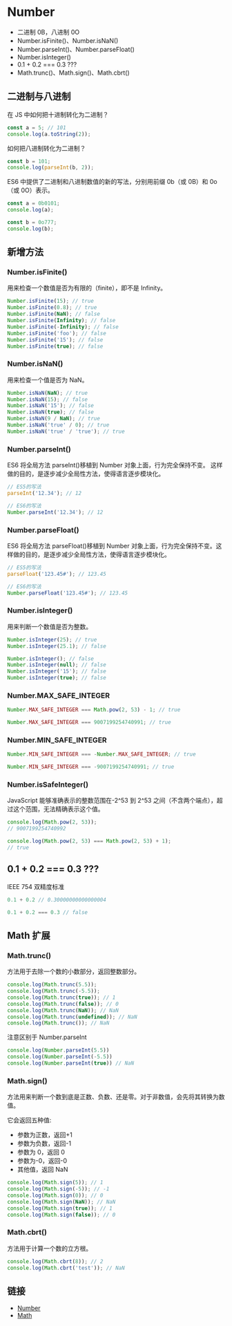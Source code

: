 # Number

- 二进制 0B，八进制 0O
- Number.isFinite()、Number.isNaN()
- Number.parseInt()、Number.parseFloat()
- Number.isInteger()
- 0.1 + 0.2 === 0.3 ???
- Math.trunc()、Math.sign()、Math.cbrt()

## 二进制与八进制

在 JS 中如何把十进制转化为二进制？

```js
const a = 5; // 101
console.log(a.toString(2));
```

如何把八进制转化为二进制？

```js
const b = 101;
console.log(parseInt(b, 2));
```

ES6 中提供了二进制和八进制数值的新的写法，分别用前缀 0b（或 0B）和 0o（或 0O）表示。

```js
const a = 0b0101;
console.log(a);

const b = 0o777;
console.log(b);
```

## 新增方法

### Number.isFinite()

用来检查一个数值是否为有限的（finite），即不是 Infinity。

```js
Number.isFinite(15); // true
Number.isFinite(0.8); // true
Number.isFinite(NaN); // false
Number.isFinite(Infinity); // false
Number.isFinite(-Infinity); // false
Number.isFinite('foo'); // false
Number.isFinite('15'); // false
Number.isFinite(true); // false
```

### Number.isNaN()

用来检查一个值是否为 NaN。

```js
Number.isNaN(NaN); // true
Number.isNaN(15); // false
Number.isNaN('15'); // false
Number.isNaN(true); // false
Number.isNaN(9 / NaN); // true
Number.isNaN('true' / 0); // true
Number.isNaN('true' / 'true'); // true
```

### Number.parseInt()

ES6 将全局方法 parseInt()移植到 Number 对象上面，行为完全保持不变。 这样做的目的，是逐步减少全局性方法，使得语言逐步模块化。

```js
// ES5的写法
parseInt('12.34'); // 12

// ES6的写法
Number.parseInt('12.34'); // 12
```

### Number.parseFloat()

ES6 将全局方法 parseFloat()移植到 Number 对象上面，行为完全保持不变。这样做的目的，是逐步减少全局性方法，使得语言逐步模块化。

```js
// ES5的写法
parseFloat('123.45#'); // 123.45

// ES6的写法
Number.parseFloat('123.45#'); // 123.45
```

### Number.isInteger()

用来判断一个数值是否为整数。

```js
Number.isInteger(25); // true
Number.isInteger(25.1); // false

Number.isInteger(); // false
Number.isInteger(null); // false
Number.isInteger('15'); // false
Number.isInteger(true); // false
```

### Number.MAX_SAFE_INTEGER

```js
Number.MAX_SAFE_INTEGER === Math.pow(2, 53) - 1; // true

Number.MAX_SAFE_INTEGER === 9007199254740991; // true
```

### Number.MIN_SAFE_INTEGER

```js
Number.MIN_SAFE_INTEGER === -Number.MAX_SAFE_INTEGER; // true

Number.MIN_SAFE_INTEGER === -9007199254740991; // true
```

### Number.isSafeInteger()

JavaScript 能够准确表示的整数范围在-2^53 到 2^53 之间（不含两个端点），超过这个范围，无法精确表示这个值。

```js
console.log(Math.pow(2, 53));
// 9007199254740992

console.log(Math.pow(2, 53) === Math.pow(2, 53) + 1);
// true
```

## 0.1 + 0.2 === 0.3 ???

IEEE 754 双精度标准

```js
0.1 + 0.2 // 0.30000000000000004

0.1 + 0.2 === 0.3 // false
```

## Math 扩展

### Math.trunc()

方法用于去除一个数的小数部分，返回整数部分。

```js
console.log(Math.trunc(5.5));
console.log(Math.trunc(-5.5));
console.log(Math.trunc(true)); // 1
console.log(Math.trunc(false)); // 0
console.log(Math.trunc(NaN)); // NaN
console.log(Math.trunc(undefined)); // NaN
console.log(Math.trunc()); // NaN
```

注意区别于 Number.parseInt

```js
console.log(Number.parseInt(5.5))
console.log(Number.parseInt(-5.5))
console.log(Number.parseInt(true)) // NaN
```

### Math.sign()

方法用来判断一个数到底是正数、负数、还是零。对于非数值，会先将其转换为数值。

它会返回五种值:

- 参数为正数，返回+1
- 参数为负数，返回-1
- 参数为 0，返回 0
- 参数为-0，返回-0
- 其他值，返回 NaN

```js
console.log(Math.sign(5)); // 1
console.log(Math.sign(-5)); // -1
console.log(Math.sign(0)); // 0
console.log(Math.sign(NaN)); // NaN
console.log(Math.sign(true)); // 1
console.log(Math.sign(false)); // 0
```

### Math.cbrt()

方法用于计算一个数的立方根。

```js
console.log(Math.cbrt(8)); // 2
console.log(Math.cbrt('test')); // NaN
```

## 链接

- [Number](https://developer.mozilla.org/zh-CN/docs/Web/JavaScript/Reference/Global_Objects/Number)
- [Math](https://developer.mozilla.org/zh-CN/docs/Web/JavaScript/Reference/Global_Objects/Math)
